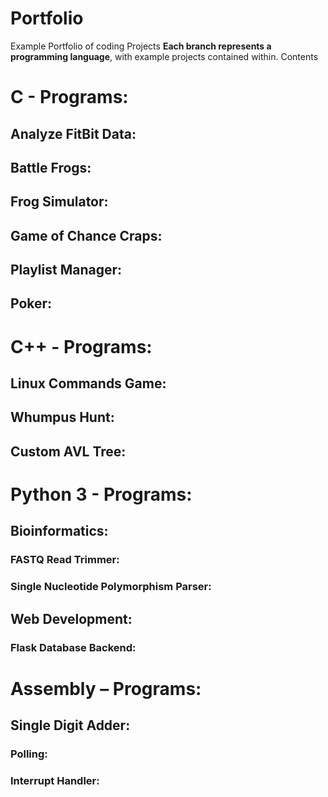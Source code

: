 # Portfolio
Example Portfolio of coding Projects
<b>Each branch represents a programming language</b>, with example projects contained within. 
Contents
<h1>C - Programs:</h1>
	<h2>Analyze FitBit Data:</h2>
	<h2>Battle Frogs:</h2>
	<h2>Frog Simulator:</h2> 
	<h2>Game of Chance Craps:</h2>
	<h2>Playlist Manager:</h2> 
	<h2>Poker:</h2> 
<h1>C++ - Programs:</h1>
	<h2>Linux Commands Game:</h2>
	<h2>Whumpus Hunt:</h2> 
	<h2>Custom AVL Tree:</h2> 
<h1>Python 3 - Programs:</h1>
	<h2>Bioinformatics:</h2>
		<h3>FASTQ Read Trimmer:</h3>
		<h3>Single Nucleotide Polymorphism Parser:</h3>
	<h2>Web Development:</h2>
		<h3>Flask Database Backend:</h3>		
<h1>Assembly – Programs:</h1>
	<h2>Single Digit Adder:</h2>
		<h3>Polling:</h3>
		<h3>Interrupt Handler:</h3> 

